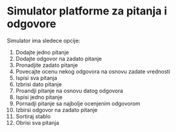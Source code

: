 # Simulator platforme za pitanja i odgovore
 
Simulator ima sledece opcije:
 
 1.  Dodajte jedno pitanje
 2.  Dodajte odgovor na zadato pitanje
 3.  Pronadjite zadato pitanje
 4.  Povecajte ocenu nekog odgovora na osnovu zadate vrednosti
 5.  Ispisi sva pitanja
 6.  Izbrisi dato pitanje
 7.  Proandji pitanje na osnovu datog odgovora
 8.  Ispisi jedno pitanje
 9.  Pornadji pitanje sa najbolje ocenjenim odgovorom
 10. Izbirsi odgovor na zadato pitanje
 11. Sortiraj stablo
 12. Obrisi sva pitanja
